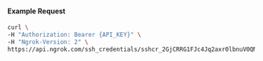 
#### Example Request
```bash
curl \
-H "Authorization: Bearer {API_KEY}" \
-H "Ngrok-Version: 2" \
https://api.ngrok.com/ssh_credentials/sshcr_2GjCRRG1FJc4Jq2axr0lbnuV0QN
